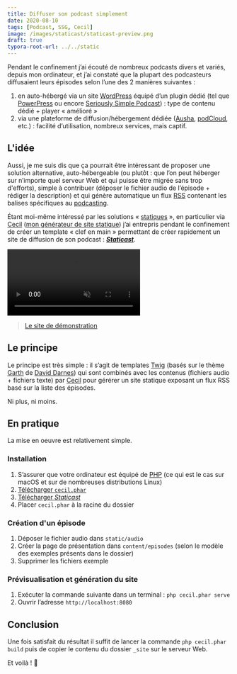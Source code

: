 ```yaml
---
title: Diffuser son podcast simplement
date: 2020-08-10
tags: [Podcast, SSG, Cecil]
image: /images/staticast/staticast-preview.png
draft: true
typora-root-url: ../../static
---
```


Pendant le confinement j’ai écouté de nombreux podcasts divers et variés, depuis mon ordinateur, et j’ai constaté que la plupart des podcasteurs diffusaient leurs épisodes selon l’une des 2 manières suivantes :

1. en auto-hébergé via un site [WordPress](https://fr.wordpress.com) équipé d’un plugin dédié (tel que [PowerPress](https://wordpress.org/plugins/powerpress/) ou encore [Seriously Simple Podcast](https://wordpress.org/plugins/seriously-simple-podcasting/)) : type de contenu dédié + player « amélioré »
2. via une plateforme de diffusion/hébergement dédiée ([Ausha](https://fr.ausha.co), [podCloud](https://podcloud.fr/pricing), etc.) : facilité d’utilisation, nombreux services, mais captif.

## L'idée

Aussi, je me suis dis que ça pourrait être intéressant de proposer une solution alternative, auto-hébergeable (ou plutôt : que l’on peut héberger sur n’importe quel serveur Web et qui puisse être migrée sans trop d'efforts), simple à contribuer (déposer le fichier audio de l’épisode + rédiger la description) et qui génère automatique un flux [RSS](https://fr.m.wikipedia.org/wiki/RSS) contenant les balises spécifiques au [podcasting](https://fr.m.wikipedia.org/wiki/Podcasting).
<!-- break -->
Étant moi-même intéressé par les solutions « [statiques](https://arnaudligny.fr/talks/le-statique-c-est-fantastique/) », en particulier via [Cecil](https://arnaudligny.fr/tags/cecil/) ([mon générateur de site statique](https://arnaudligny.fr/blog/cecil-mon-generateur-de-site-statique/)) j’ai entrepris pendant le confinement de créer un template « clef en main » permettant de créer rapidement un site de diffusion de son podcast : [***Staticast***](https://github.com/Cecilapp/staticast).

<video autoplay loop muted>
  <source src="/images/staticast/staticast-demo.mp4" type="video/mp4">
</video>

> [Le site de démonstration](https://staticast.netlify.app)

## Le principe

Le principe est très simple : il s’agit de templates [Twig](https://twig.symfony.com/) (basés sur le thème [Garth](https://github.com/daviddarnes/garth) de [David Darnes](https://darn.es/)) qui sont combinés avec les contenus (fichiers audio + fichiers texte) par [Cecil](https://cecil.app) pour gérérer un site statique exposant un flux RSS basé sur la liste des épisodes.

Ni plus, ni moins.

## En pratique

La mise en oeuvre est relativement simple.

### Installation

1. S’assurer que votre ordinateur est équipé de [PHP](https://php.net) (ce qui est le cas sur macOS et sur de nombreuses distributions Linux) 
3. [Télécharger `cecil.phar`](https://github.com/Cecilapp/Cecil/releases/latest/download/cecil.phar)
3. [Télécharger *Staticast*](https://github.com/Cecilapp/staticast/archive/master.zip)
4. Placer `cecil.phar` à la racine du dossier

### Création d'un épisode

1. Déposer le fichier audio dans `static/audio`
2. Créer la page de présentation dans `content/episodes` (selon le modèle des exemples présents dans le dossier)
3. Supprimer les fichiers exemple

### Prévisualisation et génération du site

1. Exécuter la commande suivante dans un terminal : `php cecil.phar serve`
2. Ouvrir l’adresse `http://localhost:8080`

## Conclusion

Une fois satisfait du résultat il suffit de lancer la commande `php cecil.phar build` puis de copier le contenu du dossier `_site` sur le serveur Web.

Et voilà ! 🍾
